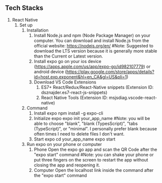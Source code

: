 ## Tech Stacks
1. React Native
    1. Set up
        1. Installation
            1. Install Node.js and npm (Node Package Manager) on your computer. You can download and install Node.js from the official website: https://nodejs.org/en/
                #Note: Suggested to download the LTS version because it is generally more stable than the Current or Latest version.
            2. Install expo go on your ios device (https://apps.apple.com/us/app/expo-go/id982107779) or android device (https://play.google.com/store/apps/details?id=host.exp.exponent&hl=en_CA&gl=US&pli=1)
            3. Download VS Code Extensions
                1. ES7+ React/Redux/React-Native snippets (Extension ID: dsznajder.es7-react-js-snippets)
                2. React Native Tools (Extension ID: msjsdiag.vscode-react-native)
        2. Command
            1. Install expo
                npm install -g expo-cli
            2. Initialize expo
                expo init your_app_name
                #Note: you will be able to choose "blank", "blank (TypesScript)", "tabs (TypeScript)", or "minimal". I personally prefer blank because often times I need to delete files I don't want. 
            3. Start expo
                cd your_app_name
                expo start
        3. Run expo on your phone or computer
            1. Phone
                Open the expo go app and scan the QR Code after the "expo start" command
                #Note: you can shake your phone or put three fingers on the screen to restart the app without closing the app and reopening it.
            2. Computer
                Open the localhost link inside the command after the "expo start" command